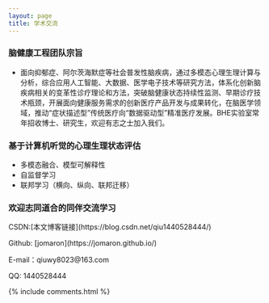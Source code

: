 ```yaml
---
layout: page
title: 学术交流
---
```


<h3> 脑健康工程团队宗旨 </h3>

* 面向抑郁症、阿尔茨海默症等社会普发性脑疾病，通过多模态心理生理计算与分析，综合应用人工智能、大数据、医学电子技术等研究方法，体系化创新脑疾病相关的变革性诊疗理论和方法，突破脑健康状态持续性监测、早期诊疗技术瓶颈，开展面向健康服务需求的创新医疗产品开发与成果转化，在脑医学领域，推动“症状描述型”传统医疗向“数据驱动型”精准医疗发展。BHE实验室常年招收博士、研究生，欢迎有志之士加入我们。

<h3> 基于计算机听觉的心理生理状态评估 </h3>

* 多模态融合、模型可解释性
* 自监督学习
* 联邦学习（横向、纵向、联邦迁移）

<h3> 欢迎志同道合的同伴交流学习 </h3>

<p> 
CSDN:[本文博客链接](https://blog.csdn.net/qiu1440528444/)      
<p> 
<p> 
Github: [jomaron](https://jomaron.github.io/)    
<p> 
<p> 
E-mail：qiuwy8023@163.com     
<p> 
QQ: 1440528444     
<p> 

{% include comments.html %}

 
